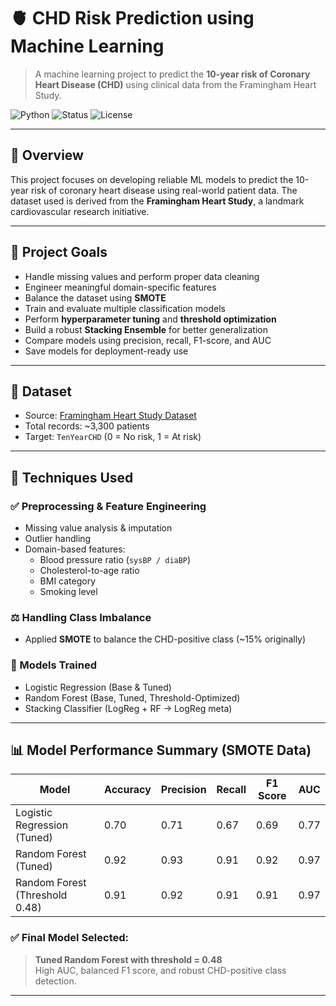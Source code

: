 # 🫀 CHD Risk Prediction using Machine Learning

> A machine learning project to predict the **10-year risk of Coronary Heart Disease (CHD)** using clinical data from the Framingham Heart Study.

![Python](https://img.shields.io/badge/Python-3.13-blue?logo=python)
![Status](https://img.shields.io/badge/Status-Completed-green)
![License](https://img.shields.io/badge/License-MIT-blue)

---

## 📌 Overview

This project focuses on developing reliable ML models to predict the 10-year risk of coronary heart disease using real-world patient data. The dataset used is derived from the **Framingham Heart Study**, a landmark cardiovascular research initiative.

---

## 🧠 Project Goals

- Handle missing values and perform proper data cleaning
- Engineer meaningful domain-specific features
- Balance the dataset using **SMOTE**
- Train and evaluate multiple classification models
- Perform **hyperparameter tuning** and **threshold optimization**
- Build a robust **Stacking Ensemble** for better generalization
- Compare models using precision, recall, F1-score, and AUC
- Save models for deployment-ready use

---

## 📂 Dataset

- Source: [Framingham Heart Study Dataset](https://www.kaggle.com/datasets/amanajmera1/framingham-heart-study-dataset)
- Total records: ~3,300 patients
- Target: `TenYearCHD` (0 = No risk, 1 = At risk)

---

## 🔧 Techniques Used

### ✅ Preprocessing & Feature Engineering
- Missing value analysis & imputation
- Outlier handling
- Domain-based features:
  - Blood pressure ratio (`sysBP / diaBP`)
  - Cholesterol-to-age ratio
  - BMI category
  - Smoking level

### ⚖️ Handling Class Imbalance
- Applied **SMOTE** to balance the CHD-positive class (~15% originally)

### 🧪 Models Trained
- Logistic Regression (Base & Tuned)
- Random Forest (Base, Tuned, Threshold-Optimized)
- Stacking Classifier (LogReg + RF → LogReg meta)

---

## 📊 Model Performance Summary (SMOTE Data)

| Model                          | Accuracy | Precision | Recall | F1 Score | AUC  |
|-------------------------------|----------|-----------|--------|----------|------|
| Logistic Regression (Tuned)   | 0.70     | 0.71      | 0.67   | 0.69     | 0.77 |
| Random Forest (Tuned)         | 0.92     | 0.93      | 0.91   | 0.92     | 0.97 |
| Random Forest (Threshold 0.48)| 0.91     | 0.92      | 0.91   | 0.91     | 0.97 |

### ✅ Final Model Selected:
> **Tuned Random Forest with threshold = 0.48**  
> High AUC, balanced F1 score, and robust CHD-positive class detection.

---

